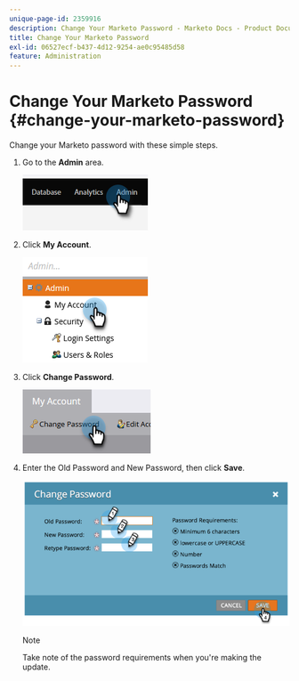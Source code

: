 ```yaml
---
unique-page-id: 2359916
description: Change Your Marketo Password - Marketo Docs - Product Documentation
title: Change Your Marketo Password
exl-id: 06527ecf-b437-4d12-9254-ae0c95485d58
feature: Administration
---
```

# Change Your Marketo Password {#change-your-marketo-password}

Change your Marketo password with these simple steps.

1. Go to the **Admin** area.

   ![](assets/change-your-marketo-password-1.png)

1. Click **My Account**.

   ![](assets/change-your-marketo-password-2.png)

1. Click **Change Password**.

   ![](assets/change-your-marketo-password-3.png)

1. Enter the Old Password and New Password, then click **Save**.

   ![](assets/change-your-marketo-password-4.png)

   >[!NOTE]
   >
   >Take note of the password requirements when you're making the update.
